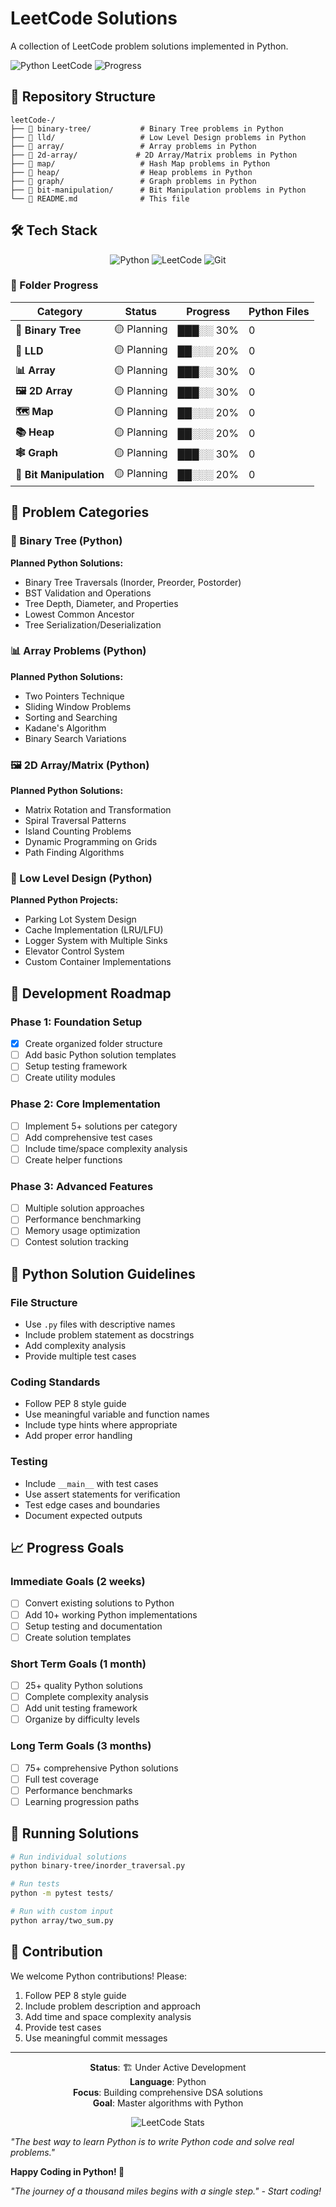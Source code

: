 # LeetCode Solutions

A collection of LeetCode problem solutions implemented in Python.

![Python LeetCode](https://img.shields.io/badge/Python-LeetCode-blue?logo=python&style=for-the-badge)
![Progress](https://img.shields.io/badge/Progress-Active-success?style=for-the-badge)

## 📁 Repository Structure

```
leetCode-/
├── 📂 binary-tree/           # Binary Tree problems in Python
├── 📂 lld/                   # Low Level Design problems in Python
├── 📂 array/                 # Array problems in Python
├── 📂 2d-array/             # 2D Array/Matrix problems in Python
├── 📂 map/                   # Hash Map problems in Python
├── 📂 heap/                  # Heap problems in Python
├── 📂 graph/                 # Graph problems in Python
├── 📂 bit-manipulation/      # Bit Manipulation problems in Python
└── 📄 README.md              # This file
```

## 🛠️ Tech Stack

<div align="center">

![Python](https://img.shields.io/badge/Python-3776AB?style=for-the-badge&logo=python&logoColor=white)
![LeetCode](https://img.shields.io/badge/LeetCode-FFA116?style=for-the-badge&logo=leetcode&logoColor=black)
![Git](https://img.shields.io/badge/Git-F05032?style=for-the-badge&logo=git&logoColor=white)

</div>

### 📂 Folder Progress

| Category | Status | Progress | Python Files |
|----------|---------|----------|-----------|
| **🌳 Binary Tree** | 🟡 Planning | ███░░ 30% | 0 |
| **🎨 LLD** | 🟡 Planning | ██░░░ 20% | 0 |
| **📊 Array** | 🟡 Planning | ███░░ 30% | 0 |
| **🖼️ 2D Array** | 🟡 Planning | ███░░ 30% | 0 |
| **🗺️ Map** | 🟡 Planning | ██░░░ 20% | 0 |
| **📚 Heap** | 🟡 Planning | ██░░░ 20% | 0 |
| **🕸️ Graph** | 🟡 Planning | ███░░ 30% | 0 |
| **🔢 Bit Manipulation** | 🟡 Planning | ██░░░ 20% | 0 |

## 🎯 Problem Categories

### 🌳 Binary Tree (Python)
**Planned Python Solutions:**
- Binary Tree Traversals (Inorder, Preorder, Postorder)
- BST Validation and Operations
- Tree Depth, Diameter, and Properties
- Lowest Common Ancestor
- Tree Serialization/Deserialization

### 📊 Array Problems (Python)
**Planned Python Solutions:**
- Two Pointers Technique
- Sliding Window Problems
- Sorting and Searching
- Kadane's Algorithm
- Binary Search Variations

### 🖼️ 2D Array/Matrix (Python)
**Planned Python Solutions:**
- Matrix Rotation and Transformation
- Spiral Traversal Patterns
- Island Counting Problems
- Dynamic Programming on Grids
- Path Finding Algorithms

### 🎨 Low Level Design (Python)
**Planned Python Projects:**
- Parking Lot System Design
- Cache Implementation (LRU/LFU)
- Logger System with Multiple Sinks
- Elevator Control System
- Custom Container Implementations

## 🚀 Development Roadmap

### Phase 1: Foundation Setup
- [x] Create organized folder structure
- [ ] Add basic Python solution templates
- [ ] Setup testing framework
- [ ] Create utility modules

### Phase 2: Core Implementation
- [ ] Implement 5+ solutions per category
- [ ] Add comprehensive test cases
- [ ] Include time/space complexity analysis
- [ ] Create helper functions

### Phase 3: Advanced Features
- [ ] Multiple solution approaches
- [ ] Performance benchmarking
- [ ] Memory usage optimization
- [ ] Contest solution tracking

## 📝 Python Solution Guidelines

### File Structure
- Use `.py` files with descriptive names
- Include problem statement as docstrings
- Add complexity analysis
- Provide multiple test cases

### Coding Standards
- Follow PEP 8 style guide
- Use meaningful variable and function names
- Include type hints where appropriate
- Add proper error handling

### Testing
- Include `__main__` with test cases
- Use assert statements for verification
- Test edge cases and boundaries
- Document expected outputs

## 📈 Progress Goals

### Immediate Goals (2 weeks)
- [ ] Convert existing solutions to Python
- [ ] Add 10+ working Python implementations
- [ ] Setup testing and documentation
- [ ] Create solution templates

### Short Term Goals (1 month)
- [ ] 25+ quality Python solutions
- [ ] Complete complexity analysis
- [ ] Add unit testing framework
- [ ] Organize by difficulty levels

### Long Term Goals (3 months)
- [ ] 75+ comprehensive Python solutions
- [ ] Full test coverage
- [ ] Performance benchmarks
- [ ] Learning progression paths

## 🔧 Running Solutions

```bash
# Run individual solutions
python binary-tree/inorder_traversal.py

# Run tests
python -m pytest tests/

# Run with custom input
python array/two_sum.py
```

## 🤝 Contribution

We welcome Python contributions! Please:

1. Follow PEP 8 style guide
2. Include problem description and approach
3. Add time and space complexity analysis
4. Provide test cases
5. Use meaningful commit messages

---

<div align="center">

**Status**: 🏗️ Under Active Development  
**Language**: Python  
**Focus**: Building comprehensive DSA solutions  
**Goal**: Master algorithms with Python

![LeetCode Stats](https://leetcard.jacoblin.cool/Drona_Bopche?theme=dark)

</div>

*"The best way to learn Python is to write Python code and solve real problems."*

**Happy Coding in Python! 🚀**

*"The journey of a thousand miles begins with a single step." - Start coding!*
